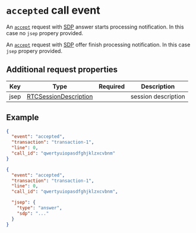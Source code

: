 # `accepted` call event

An [`accept`](../../requests/call/accept.md) request with [SDP](https://developer.mozilla.org/en-US/docs/Glossary/SDP) answer starts processing notification. In this case no `jsep` propery provided.

An [`accept`](../../requests/call/accept.md) request with [SDP](https://developer.mozilla.org/en-US/docs/Glossary/SDP) offer finish processing notification. In this case `jsep` propery provided.

## Additional request properties

| Key | Type | Required | Description |
| --- | --- | :---: | --- |
| jsep | [RTCSessionDescription](https://developer.mozilla.org/en-US/docs/Web/API/RTCSessionDescription) | | session description |

## Example

```json
{
  "event": "accepted",
  "transaction": "transaction-1",
  "line": 0,
  "call_id": "qwertyuiopasdfghjklzxcvbnm"
}
```

```json
{
  "event": "accepted",
  "transaction": "transaction-1",
  "line": 0,
  "call_id": "qwertyuiopasdfghjklzxcvbnm",

  "jsep": {
    "type": "answer",
    "sdp": "..."
  }
}
```
